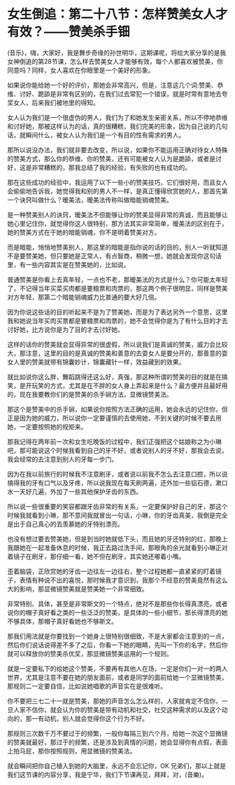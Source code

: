 # 女生倒追：第二十八节：怎样赞美女人才有效？——赞美杀手钿

(音乐)，嗨，大家好，我是舞步奇缘的孙世明华，这期课呢，将给大家分享的是我女神倒追的第28节课，怎么样去赞美女人才能够有效，每个人都喜欢被赞美，你同意吗？同样，女人喜欢在你眼里是一个美好的形象。

如果说你能给她一个好的评价，那她会非常高兴，但是，注意这几个词:赞美、恭维、讨好、跪舔是非常有区别的，在我们过去常犯一个错误，就是时常有意地去夸奖女人，后来我们被地里的得知。

女人认为我们是一个很虚伪的男人，我们为了和她发生亲密关系，所以不停地恭维和讨好她，那被这样认为的话，真的很糟糕，我们完美的形象，因为自己说的几句话，就瞬间什么，被女人认为我们是一个有目的性有需求的男人。

那所以说没办法，我们就非要去改变，所以说，如果你不能运用正确对待女人特殊的赞美方式，那么你的恭维、你的赞美，还有可能被女人认为是跪舔，或者是讨好，这是非常糟糕的，那我总结了我的经验，有失败的也有成功的。

那在这些成功的经验中，我运用了以下一些小的赞美技巧，它们很好用，而且女人会偷偷地告诉我，她觉得我和别的男人不一样，是真正懂得欣赏她的人，那首先第一个诀窍叫做什么？暧美法，暧美法传称叫做暗能销魂赞美。

是一种赞美别人的诀窍，暧美法不但能够让你的赞美显得非常的真诚，而且能够让她心里记住你，就觉得你这人很特别，那方法其实非常简单，暧美法的区别在于，她的赞美方式在于她的暗能销魂，你不是明着赞美对方。

而是暗能，悄悄地赞美别人，那这里的暗能是指你说的话的目的，别人一听就知道不是要赞美她，但只要她是正常人，有点智商，稍微一想，她就会发现你这句话里，有一些内容其实是在赞美她的，比如说。

普通赞美是你看上去真年轻，一点也不老，那暧美法的方式是什么？你可能太年轻了，不记得当年买菜买肉都是要粮票和肉票的，那这两个例子很明显，同样是赞美对方年轻，那第二个暗能销魂威力比普通的要大好几倍。

因为你说这些话的目的听起来不是为了赞美她，而是为了表达另外一个意思，这里我和她说当年买肉买票都是要粮票和肉票的，她不会觉得你是为了有什么目的才去讨好她，比方说你是为了目的才去讨好她。

这样的话你的赞美就会显得异常的很虚假，所以说我们是真诚的赞美，威力会比较大，那注意，这里的目的是真诚的赞美和善意的去耍女人是要分开的，那善意的耍女人里的赞美就带有锦囊妙计，锦囊藏针一样，效益藏到的效果。

就比如说你这么胖，舞蹈跳得还这么好，真强，那这种所谓的赞美的目的就是在搞笑，是开玩笑的方式，尤其是在不胖的女人身上弄起来是什么？最方便并且最好用的，现在我要教你们的是赞美的杀手锏方法，显微镜赞美法。

那这个是赞美中的杀手锏，如果说你按照方法正确的运用，她会永远的记住你，但正是因为她的威力，所以说你一定要谨慎的去使用她，不到关键的时候不要去用她，一定要按照她的规矩来。

那我记得在两年前一次和女生吃晚饭的过程中，我们正强把这个姑娘称之为小琳吧，那可能说这个时候我看到自己的牙不好，或者说别人的牙不好，那我会去说，我会经常的去注意到别人的牙每一步门。

因为在我以前旅行的时候我不注意刷牙，或者说以前我不怎么去注意口腔，所以说搞得我的牙有口气以及牙疼，所以说我现在每天刷两遍，还外加一些铝石德，漱口水一天好几遍，外加了一些其他保护牙齿的东西。

所以说一些很重要的笑容都跟牙齿非常的有关系，一定要保护好自己的牙，那这个时候我就看到小琳，那不意间我就冒出一句话，小琳，你的牙齿真美，我倒是完全是出于自己真心的去羡慕她的牙特别漂亮。

也没有想过要去赞美她，但是到当时她就低下头，而且她的牙还特别的红，那晚上我跟她在一起准备休息的时候，我正去路过洗手间，那眼角的余光就看到小琳正对着镜子在刷牙，那仔细一看，她不但在刷牙，其实她还嘟着小嘴。

歪着脑袋，正欣赏她的牙齿一边往左一边往右，整个过程她都一直紧紧的盯着镜子，表情有种说不出的喜悦，那时候我才意识到，我那个不经意的赞美竟然有这么大的影响，那显微镜赞美就是赞美她一个非常细致。

非常特别、具体，甚至是非常斯文的一个特点，绝对不是那些你长得真漂亮，或者说你的帽子真好看之类的一些泛泛的赞美，是具体的一些小细节，那长得漂亮的她不够具体，那帽子真好看她也不够斯文。

那我们用法就是你要找到一个她身上很特别很细致，不是大家都会注意到的一点，然后你们说话说得差不多了之后，你看一下她的眼睛，先叫一下你的名字，然后你就可以释放你的赞美杀优奖，那显微镜赞美运用的一个规则。

就是一定要私下的给她这个赞美，不要再有其他人在场，一定是你们一对一的两人世界，尤其是注意不要在她的朋友面前，或者是同学的面前给她一个显微镜赞美，那规则二一定要自信，比如说她唱歌的声音实在是很难听。

你不要把三七二十一就是赞美，那她的声音怎么怎么样的，人家就肯定不信你，一旦人家不信你，就会认为你的赞美是带有动机和社交，社交这种需求的以及这个动向的，那一有动机，别人就会觉得你这个行为不好。

那规则三次数千万不要过于的频繁，一般你每隔三到六个月，给她一次这个显微镜的赞美就最好，那过于的频繁，还是涉及到真情的问题，她会显得你有点假，表面上拍马屁，那你按照规则，用显微镜的赞美法。

就会瞬间把你自己植入到她的大脑里，永远不会忘记你，OK 兄弟们，那以上就是我们这节课的内容分享，我是宁华，我们下节课再见，拜拜，对，(音樂)。

